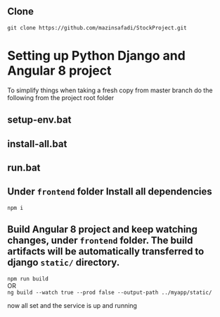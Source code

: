 ## Clone
``git clone https://github.com/mazinsafadi/StockProject.git``

# Setting up Python Django and Angular 8 project

To simplify things when taking a fresh copy from master branch do the following from the project root folder

## setup-env.bat

## install-all.bat

## run.bat

## Under ``frontend`` folder Install all dependencies 
`npm i`

## Build Angular 8 project and keep watching changes, under ``frontend`` folder. The build artifacts will be automatically transferred to django `static/` directory.
`npm run build`
<br>OR<br>
`ng build --watch true --prod false --output-path ../myapp/static/` 


now all set and the service is up and running